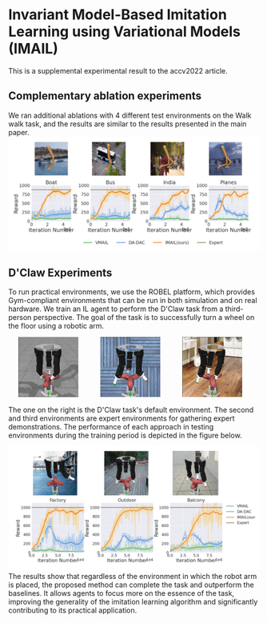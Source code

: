 # Invariant Model-Based Imitation Learning using Variational Models (IMAIL)
This is a supplemental experimental result to the accv2022 article.
## Complementary ablation experiments
We ran additional ablations with 4 different test environments on the
Walk walk task, and the results are similar to the results presented in the main
paper. 
![claw](/images/ablationn.png)
## D'Claw Experiments
To run practical environments, we use the ROBEL platform, which provides Gym-compliant environments that can be run in both simulation and on real hardware. We train an IL agent to perform the D'Claw task from a third-person perspective. The goal of the task is to successfully turn a wheel on the floor using a robotic arm.
<p float="left">
  <img src="images/claw.png" width="120" hspace="20"/>
  <img src="images/claw2.png" width="120" hspace="20"/> 
  <img src="images/claw5.png" width="120" hspace="20"/>
</p>
The one on the right is the D'Claw task's default environment. The second and third environments are expert environments for gathering expert demonstrations. The performance of each approach in testing environments during the training period is depicted in the figure below.

![claw](/images/claw_sum.png)
The results show that regardless of the environment in which the robot arm is placed, the proposed method can complete the task and outperform the baselines. It allows agents to focus more on the essence of the task, improving the generality of the imitation
learning algorithm and significantly contributing to its practical application.